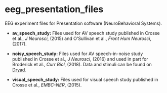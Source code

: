 # eeg_presentation_files
EEG experiment files for Presentation software (NeuroBehavioral Systems).
* **av_speech_study:** Files used for AV speech study published in Crosse et al., *J Neurosci*, (2015) and O'Sullivan et al., *Front Hum Neurosci*, (2017).
* **noisy_speech_study:** Files used for AV speech-in-noise study published in Crosse et al., *J Neurosci*, (2016) and used in part for Broderick et al., *Curr Biol*, (2018). Data and stimuli can be found on [Dryad](https://datadryad.org/resource/doi:10.5061/dryad.070jc/5).

* **visual_speech_study:** Files used for visual speech study published in Crosse et al., *EMBC-NER*, (2015).
